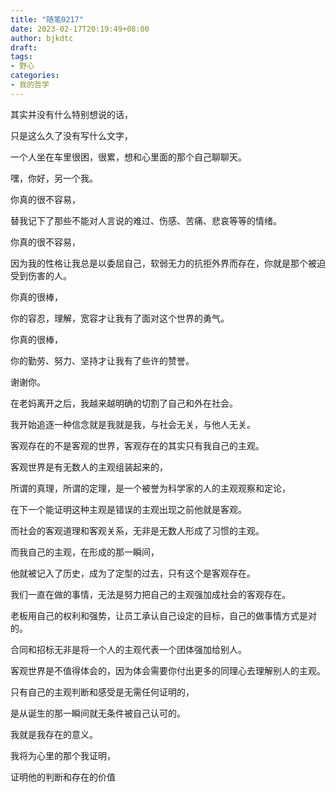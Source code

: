 ```yaml
---
title: "随笔0217"
date: 2023-02-17T20:19:49+08:00
author: bjkdtc
draft: 
tags:
- 野心
categories:
- 我的哲学
---
```


其实并没有什么特别想说的话，

只是这么久了没有写什么文字，

一个人坐在车里很困，很累，想和心里面的那个自己聊聊天。

嘿，你好，另一个我。

你真的很不容易，

替我记下了那些不能对人言说的难过、伤感、苦痛、悲哀等等的情绪。

你真的很不容易，

因为我的性格让我总是以委屈自己，软弱无力的抗拒外界而存在，你就是那个被迫受到伤害的人。

你真的很棒，

你的容忍，理解，宽容才让我有了面对这个世界的勇气。

你真的很棒，

你的勤劳、努力、坚持才让我有了些许的赞誉。

谢谢你。

在老妈离开之后，我越来越明确的切割了自己和外在社会。

我开始追逐一种信念就是我就是我，与社会无关，与他人无关。

客观存在的不是客观的世界，客观存在的其实只有我自己的主观。

客观世界是有无数人的主观组装起来的，

所谓的真理，所谓的定理，是一个被誉为科学家的人的主观观察和定论，

在下一个能证明这种主观是错误的主观出现之前他就是客观。

而社会的客观道理和客观关系，无非是无数人形成了习惯的主观。

而我自己的主观，在形成的那一瞬间，

他就被记入了历史，成为了定型的过去，只有这个是客观存在。

我们一直在做的事情，无法是努力把自己的主观强加成社会的客观存在。

老板用自己的权利和强势，让员工承认自己设定的目标，自己的做事情方式是对的。

合同和招标无非是将一个人的主观代表一个团体强加给别人。

客观世界是不值得体会的，因为体会需要你付出更多的同理心去理解别人的主观。

只有自己的主观判断和感受是无需任何证明的，

是从诞生的那一瞬间就无条件被自己认可的。

我就是我存在的意义。

我将为心里的那个我证明，

证明他的判断和存在的价值
